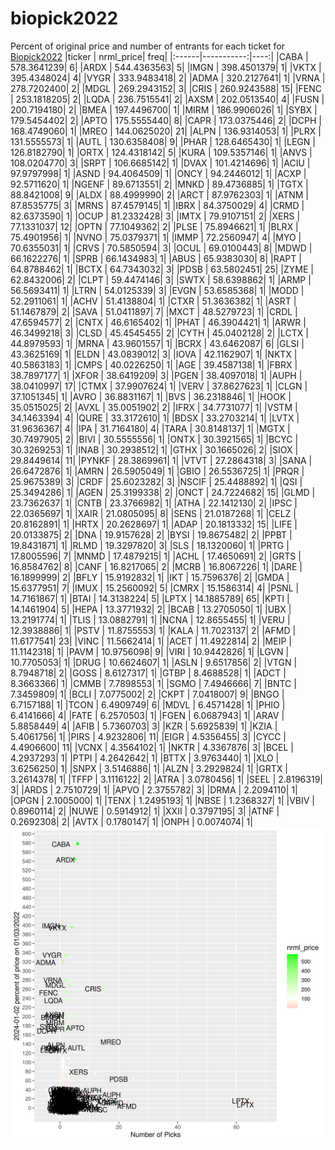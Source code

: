 # biopick2022
Percent of original price and number of entrants for each ticket for [Biopick2022](https://twitter.com/hashtag/Biopick2022)
|ticker |  nrml_price| freq|
|:------|-----------:|----:|
|CABA   | 578.3641239|    6|
|ARDX   | 544.4363563|    5|
|IMGN   | 398.4501379|    1|
|VKTX   | 395.4348024|    4|
|VYGR   | 333.9483418|    2|
|ADMA   | 320.2127641|    1|
|VRNA   | 278.7202400|    2|
|MDGL   | 269.2943152|    3|
|CRIS   | 260.9243588|   15|
|FENC   | 253.1818205|    2|
|LQDA   | 236.7515541|    2|
|AXSM   | 202.0513540|    4|
|FUSN   | 200.7194180|    2|
|BMEA   | 197.4496700|    1|
|MIRM   | 186.9906026|    1|
|SYBX   | 179.5454402|    2|
|APTO   | 175.5555440|    8|
|CAPR   | 173.0375446|    2|
|DCPH   | 168.4749060|    1|
|MREO   | 144.0625020|   21|
|ALPN   | 136.9314053|    1|
|PLRX   | 131.5555573|    1|
|AUTL   | 130.6358408|    9|
|PHAR   | 128.6465430|    1|
|LEGN   | 126.8182790|    1|
|ORTX   | 124.4318142|    5|
|KURA   | 109.5357146|    1|
|ANVS   | 108.0204770|    3|
|SRPT   | 106.6685142|    1|
|DVAX   | 101.4214696|    1|
|ACIU   |  97.9797998|    1|
|ASND   |  94.4064509|    1|
|ONCY   |  94.2446012|    1|
|ACXP   |  92.5711620|    1|
|NGENF  |  89.6713551|    2|
|MNKD   |  89.4736885|    1|
|TGTX   |  88.8421008|    9|
|ALDX   |  88.4999990|    2|
|ARCT   |  87.9762303|    1|
|ATNM   |  87.8535775|    3|
|MRNS   |  87.4579145|    1|
|IBRX   |  84.3750029|    4|
|CRMD   |  82.6373590|    1|
|OCUP   |  81.2332428|    3|
|IMTX   |  79.9107151|    2|
|XERS   |  77.1331037|   12|
|OPTN   |  77.1049362|    2|
|PLSE   |  75.8946621|    1|
|BLRX   |  75.4901956|    1|
|NVNO   |  75.0379371|    1|
|IMMP   |  72.2560947|    4|
|MYO    |  70.6355031|    1|
|CRVS   |  70.5850594|    3|
|OCUL   |  69.0100443|    8|
|MDWD   |  66.1622276|    1|
|SPRB   |  66.1434983|    1|
|ABUS   |  65.9383030|    8|
|RAPT   |  64.8788462|    1|
|BCTX   |  64.7343032|    3|
|PDSB   |  63.5802451|   25|
|ZYME   |  62.8432006|    2|
|CLPT   |  59.4474146|    3|
|SWTX   |  58.6398862|    1|
|ARMP   |  56.5693411|    1|
|LTRN   |  54.0125339|    3|
|EVGN   |  53.6585368|    1|
|MODD   |  52.2911061|    1|
|ACHV   |  51.4138804|    1|
|CTXR   |  51.3636382|    1|
|ASRT   |  51.1467879|    2|
|SAVA   |  51.0411897|    7|
|MXCT   |  48.5279723|    1|
|CRDL   |  47.6594577|    2|
|CNTX   |  46.6165402|    1|
|PHAT   |  46.3904421|    1|
|ARWR   |  46.3499218|    3|
|CLSD   |  45.4545455|    2|
|CYTH   |  45.0402128|    2|
|LCTX   |  44.8979593|    1|
|MRNA   |  43.9601557|    1|
|BCRX   |  43.6462087|    6|
|GLSI   |  43.3625169|    1|
|ELDN   |  43.0839012|    3|
|IOVA   |  42.1162907|    1|
|NKTX   |  40.5863183|    1|
|CMPS   |  40.0226250|    1|
|AGE    |  39.4587138|    1|
|FBRX   |  38.7897177|    1|
|XFOR   |  38.6419209|    3|
|PGEN   |  38.4097018|    1|
|AUPH   |  38.0410997|   17|
|CTMX   |  37.9907624|    1|
|VERV   |  37.8627623|    1|
|CLGN   |  37.1051345|    1|
|AVRO   |  36.8831167|    1|
|BVS    |  36.2318846|    1|
|HOOK   |  35.0515025|    2|
|AVXL   |  35.0051902|    2|
|IFRX   |  34.7731077|    1|
|VSTM   |  34.1463394|    4|
|QURE   |  33.3172610|    1|
|BDSX   |  33.2703214|    1|
|LVTX   |  31.9636367|    4|
|IPA    |  31.7164180|    4|
|TARA   |  30.8148137|    1|
|MGTX   |  30.7497905|    2|
|BIVI   |  30.5555556|    1|
|ONTX   |  30.3921565|    1|
|BCYC   |  30.3269253|    1|
|INAB   |  30.2938512|    1|
|GTHX   |  30.1665026|    2|
|SIOX   |  29.8449614|   11|
|PYNKF  |  28.3869961|    1|
|VTVT   |  27.2864318|    3|
|SANA   |  26.6472876|    1|
|AMRN   |  26.5905049|    1|
|GBIO   |  26.5536725|    1|
|PRQR   |  25.9675389|    3|
|CRDF   |  25.6023282|    3|
|NSCIF  |  25.4488892|    1|
|QSI    |  25.3494286|    1|
|AGEN   |  25.3199338|    2|
|ONCT   |  24.7224682|   15|
|GLMD   |  23.7362637|    1|
|CNTB   |  23.3766982|    1|
|ATHA   |  22.1412130|    2|
|IPSC   |  22.0365697|    1|
|XAIR   |  21.0805095|    8|
|SENS   |  21.0187268|    1|
|CELZ   |  20.8162891|    1|
|HRTX   |  20.2628697|    1|
|ADAP   |  20.1813332|   15|
|LIFE   |  20.0133875|    2|
|DNA    |  19.9157628|    2|
|BYSI   |  19.8675482|    2|
|PPBT   |  19.8431871|    1|
|RLMD   |  19.3297820|    3|
|SLS    |  18.1320060|    1|
|PRTG   |  17.8005596|    7|
|MNMD   |  17.4879215|    1|
|ACHL   |  17.4650691|    2|
|GRTS   |  16.8584762|    8|
|CANF   |  16.8217065|    2|
|MCRB   |  16.8067226|    1|
|DARE   |  16.1899999|    2|
|BFLY   |  15.9192832|    1|
|IKT    |  15.7596376|    2|
|GMDA   |  15.6377951|    7|
|IMUX   |  15.2560092|    5|
|CMRX   |  15.1586314|    4|
|PSNL   |  14.7161867|    1|
|BTAI   |  14.3138224|    5|
|LPTX   |  14.1885789|   65|
|KPTI   |  14.1461904|    5|
|HEPA   |  13.3771932|    2|
|BCAB   |  13.2705050|    1|
|UBX    |  13.2191774|    1|
|TLIS   |  13.0882791|    1|
|NCNA   |  12.8655455|    1|
|VERU   |  12.3938886|    1|
|PSTV   |  11.8755553|    1|
|KALA   |  11.7023137|    2|
|AFMD   |  11.6177541|   23|
|VINC   |  11.5662414|    1|
|ACET   |  11.4922814|    2|
|MEIP   |  11.1142318|    1|
|PAVM   |  10.9756098|    9|
|VIRI   |  10.9442826|    1|
|LGVN   |  10.7705053|    1|
|DRUG   |  10.6624607|    1|
|ASLN   |   9.6517856|    2|
|VTGN   |   8.7948718|    2|
|GOSS   |   8.6127317|    1|
|GTBP   |   8.4688528|    1|
|ADCT   |   8.3663366|    1|
|CMMB   |   7.7898553|    1|
|SGMO   |   7.4946666|    7|
|BNTC   |   7.3459809|    1|
|BCLI   |   7.0775002|    2|
|CKPT   |   7.0418007|    9|
|BNGO   |   6.7157188|    1|
|TCON   |   6.4909749|    6|
|MDVL   |   6.4571428|    1|
|PHIO   |   6.4141666|    4|
|FATE   |   6.2570503|    1|
|FGEN   |   6.0687943|    1|
|ARAV   |   5.8858449|    4|
|AFIB   |   5.7360703|    3|
|KZR    |   5.6925839|    1|
|KZIA   |   5.4061756|    1|
|PIRS   |   4.9232806|   11|
|EIGR   |   4.5356455|    3|
|CYCC   |   4.4906600|   11|
|VCNX   |   4.3564102|    1|
|NKTR   |   4.3367876|    3|
|BCEL   |   4.2937293|    1|
|PTPI   |   4.2642642|    1|
|BTTX   |   3.9763440|    1|
|XLO    |   3.6256250|    1|
|SNPX   |   3.5146886|    1|
|ALZN   |   3.2929824|    1|
|GRTX   |   3.2614378|    1|
|TFFP   |   3.1116122|    2|
|ATRA   |   3.0780456|    1|
|SEEL   |   2.8196319|    3|
|ARDS   |   2.7510729|    1|
|APVO   |   2.3755782|    3|
|DRMA   |   2.2094110|    1|
|OPGN   |   2.1005000|    1|
|TENX   |   1.2495193|    1|
|NBSE   |   1.2368327|    1|
|VBIV   |   0.8960114|    2|
|NUWE   |   0.5914912|    1|
|XXII   |   0.3797195|    3|
|ATNF   |   0.2692308|    2|
|AVTX   |   0.1780147|    1|
|ONPH   |   0.0074074|    1|
![retvspicks](biopicks.png?raw=true)

